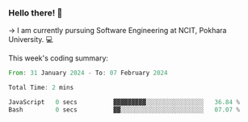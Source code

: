 ### Hello there! 👋

-> I am currently pursuing Software Engineering at NCIT, Pokhara University. 💻


This week's coding summary:
<!--START_SECTION:waka-->

```rust
From: 31 January 2024 - To: 07 February 2024

Total Time: 2 mins

JavaScript   0 secs          ▓▓▓▓▓▓▓▓▓░░░░░░░░░░░░░░░░   36.84 %
Bash         0 secs          ▓▓░░░░░░░░░░░░░░░░░░░░░░░   07.07 %
```

<!--END_SECTION:waka-->
